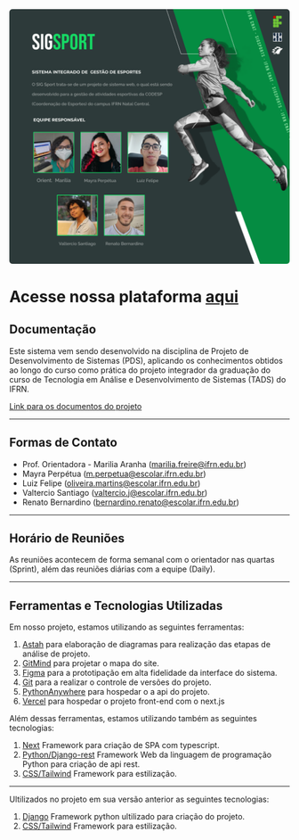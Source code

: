 <img src="banner.png"/>

# Acesse nossa plataforma [aqui](https://sigsports.vercel.app/)

## Documentação

Este sistema vem sendo desenvolvido na disciplina de Projeto de Desenvolvimento de Sistemas (PDS), aplicando os conhecimentos obtidos ao longo do curso como prática do projeto integrador da graduação do curso de Tecnologia em Análise e Desenvolvimento de Sistemas (TADS) do IFRN. 

[Link para os documentos do projeto](doc/documentacao.md)
___ 

## Formas de Contato

- Prof. Orientadora - Marilia Aranha (marilia.freire@ifrn.edu.br)
- Mayra Perpétua (m.perpetua@escolar.ifrn.edu.br)
- Luiz Felipe (oliveira.martins@escolar.ifrn.edu.br)
- Valtercio Santiago (valtercio.j@escolar.ifrn.edu.br)
- Renato Bernardino (bernardino.renato@escolar.ifrn.edu.br)
___

## Horário de Reuniões

As reuniões acontecem de forma semanal com o orientador nas quartas (Sprint), além das reuniões diárias com a equipe (Daily). 
___

## Ferramentas e Tecnologias Utilizadas

Em nosso projeto, estamos utilizando as seguintes ferramentas:
1. [Astah](https://astah.net/) para elaboração de diagramas para realização das etapas de análise de projeto.
2. [GitMind](https://gitmind.com/) para projetar o mapa do site.
3. [Figma](https://www.figma.com/) para a prototipação em alta fidelidade da interface do sistema. 
5. [Git](https://git-scm.com/) para a realizar o controle de versões do projeto.
5. [PythonAnywhere](https://www.pythonanywhere.com/) para hospedar o a api do projeto.
6. [Vercel](https://vercel.com/) para hospedar o projeto front-end com o next.js

Além dessas ferramentas, estamos utilizando também as seguintes tecnologias:
1. [Next](https://nextjs.org/) Framework para criação de SPA com typescript.
2. [Python/Django-rest](https://www.django-rest-framework.org/) Framework Web da linguagem de programação Python para criação de api rest.
3. [CSS/Tailwind](https://tailwindcss.com/) Framework para estilização.
___

Ultilizados no projeto em sua versão anterior as seguintes tecnologias:
1. [Django](https://www.djangoproject.com/) Framework python ultilizado para criação do projeto.
2. [CSS/Tailwind](https://tailwindcss.com/) Framework para estilização.